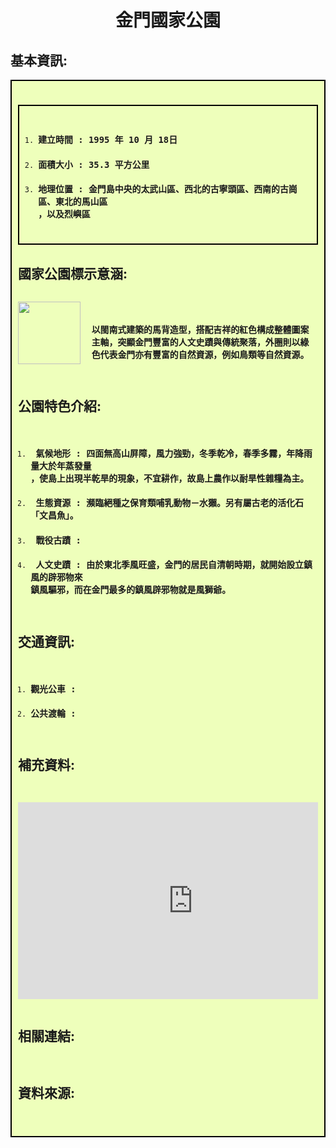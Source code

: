 <center><h1 class="header-level-1" >金門國家公園</h1></center>
<p>
  
 <style>
  html {
    height: 100%;
  }

  body {
    background-image: url("https://png.pngtree.com/thumb_back/fw800/back_pic/04/08/98/405814a2ba920b1.jpg");
    background-repeat: no-repeat;
    background-attachment: fixed;
    background-position: center;
    background-size: cover;
  }
  
</style>

<h2 class="header-level-2" >基本資訊:</h2>
<div style="background-color:#EEFFBB;border:2px black solid;padding:10px;">
<pre class="highlight"><code>
<div style="background-color:#EEFFBB;border:2px black solid;padding:10px;">
<ol><li><h3>建立時間 : 1995 年 10 月 18日 </h3></li><li><h3>面積大小 : 35.3 平方公里 </h3></li><li><h3>地理位置 : 金門島中央的太武山區、西北的古寧頭區、西南的古崗區、東北的馬山區
，以及烈嶼區</h3></li></ol>
</code></pre>


<h2 class="header-level-2" >國家公園標示意涵:</h2>
<pre class="highlight"><code>
<img align="left" style="width: 100px; height: 100px;" src="https://upload.wikimedia.org/wikipedia/commons/thumb/7/7c/Kinmen_National_Park_Headquarters_Logo.svg/2000px-Kinmen_National_Park_Headquarters_Logo.svg.png" data-type="image">
<center><h3>以閩南式建築的馬背造型，搭配吉祥的紅色構成整體圖案
主軸，突顯金門豐富的人文史蹟與傳統聚落，外圈則以綠
色代表金門亦有豐富的自然資源，例如鳥類等自然資源。</h3></center>
</code></pre>


<h2 class="header-level-2" >公園特色介紹:</h2>
<pre class="highlight"><code>
<ol><li><h3> 氣候地形 : 四面無高山屏障，風力強勁，冬季乾冷，春季多霧，年降雨量大於年蒸發量
，使島上出現半乾旱的現象，不宜耕作，故島上農作以耐旱性雜糧為主。</h3></li><li><h3> 生態資源 : 瀕臨絕種之保育類哺乳動物－水獺。另有屬古老的活化石「文昌魚」。</h3></li><li><h3> 戰役古蹟 : </h3></li><li><h3> 人文史蹟 : 由於東北季風旺盛，金門的居民自清朝時期，就開始設立鎮風的辟邪物來
鎮風驅邪，而在金門最多的鎮風辟邪物就是風獅爺。</h3></li></ol>
</code></pre>


<h2 class="header-level-2" >交通資訊:</h2>
<pre class="highlight"><code>
<ol><li><h3>觀光公車 :</h3></li><li><h3>公共渡輪 : </h3></li></ol>
</code></pre>


<h2 class="header-level-2" >補充資料:</h2>
<pre class="highlight"><code>
<center>
<iframe width="560" height="315" src="https://www.youtube.com/embed/eJoEg2TCDag" frameborder="0" allow="accelerometer; autoplay; encrypted-media; gyroscope; picture-in-picture" allowfullscreen></iframe>
</center>
</code></pre>

<h2 class="header-level-2" >相關連結:</h2>
<pre class="highlight"><code>
</code></pre>

<h2 class="header-level-2" >資料來源:</h2>
<pre class="highlight"><code>
</code></pre>

